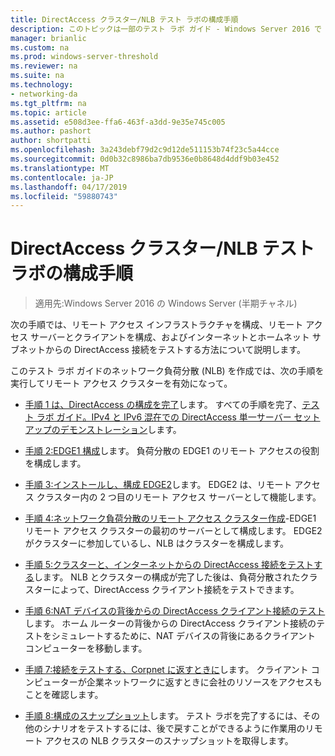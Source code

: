 ```yaml
---
title: DirectAccess クラスター/NLB テスト ラボの構成手順
description: このトピックは一部のテスト ラボ ガイド - Windows Server 2016 で Windows NLB を使用するクラスターでの DirectAccess のデモンストレーション
manager: brianlic
ms.custom: na
ms.prod: windows-server-threshold
ms.reviewer: na
ms.suite: na
ms.technology:
- networking-da
ms.tgt_pltfrm: na
ms.topic: article
ms.assetid: e508d3ee-ffa6-463f-a3dd-9e35e745c005
ms.author: pashort
author: shortpatti
ms.openlocfilehash: 3a243debf79d2c9d12de511153b74f23c5a44cce
ms.sourcegitcommit: 0d0b32c8986ba7db9536e0b8648d4ddf9b03e452
ms.translationtype: MT
ms.contentlocale: ja-JP
ms.lasthandoff: 04/17/2019
ms.locfileid: "59880743"
---
```

# <a name="steps-for-configuring-the-directaccess-cluster-nlb-test-lab"></a>DirectAccess クラスター/NLB テスト ラボの構成手順

>適用先:Windows Server 2016 の Windows Server (半期チャネル)

次の手順では、リモート アクセス インフラストラクチャを構成、リモート アクセス サーバーとクライアントを構成、およびインターネットとホームネット サブネットからの DirectAccess 接続をテストする方法について説明します。  
  
このテスト ラボ ガイドのネットワーク負荷分散 (NLB) を作成では、次の手順を実行してリモート アクセス クラスターを有効になって。  
  
-   [手順 1 は、DirectAccess の構成を完了](STEP-1-Complete-the-DirectAccess-Configuration.md)します。 すべての手順を完了、[テスト ラボ ガイド。IPv4 と IPv6 混在での DirectAccess 単一サーバー セットアップのデモンストレーション](https://go.microsoft.com/fwlink/p/?LinkId=237004)します。  
  
-   [手順 2:EDGE1 構成](STEP-2-Configure-EDGE1.md)します。 負荷分散の EDGE1 のリモート アクセスの役割を構成します。  
  
-   [手順 3:インストールし、構成 EDGE2](STEP-3-Install-and-Configure-EDGE2.md)します。 EDGE2 は、リモート アクセス クラスター内の 2 つ目のリモート アクセス サーバーとして機能します。  
  
-   [手順 4:ネットワーク負荷分散のリモート アクセス クラスター作成](STEP-4-Create-the-Network-Load-Balanced-Remote-Access-Cluster.md)-EDGE1 リモート アクセス クラスターの最初のサーバーとして構成します。 EDGE2 がクラスターに参加しているし、NLB はクラスターを構成します。  
  
-   [手順 5:クラスターと、インターネットからの DirectAccess 接続をテストする](STEP-5-Test-DirectAccess-Connectivity-from-the-Internet-and-Through-the-Cluster.md)します。 NLB とクラスターの構成が完了した後は、負荷分散されたクラスターによって、DirectAccess クライアント接続をテストできます。  
  
-   [手順 6:NAT デバイスの背後からの DirectAccess クライアント接続のテスト](STEP-6-Test-DirectAccess-Client-Connectivity-from-Behind-a-NAT-Device.md)します。 ホーム ルーターの背後からの DirectAccess クライアント接続のテストをシミュレートするために、NAT デバイスの背後にあるクライアント コンピューターを移動します。  
  
-   [手順 7:接続をテストする、Corpnet に返すときに](STEP-7-Test-Connectivity-When-Returning-to-the-Corpnet.md)します。 クライアント コンピューターが企業ネットワークに返すときに会社のリソースをアクセスもことを確認します。  
  
-   [手順 8:構成のスナップショット](da-cluster-nlb-s8-snapshot.md)します。 テスト ラボを完了するには、その他のシナリオをテストするには、後で戻すことができるように作業用のリモート アクセスの NLB クラスターのスナップショットを取得します。  
  



